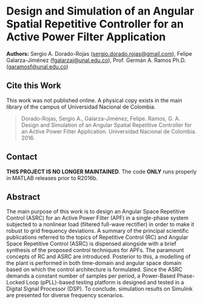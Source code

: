 Design and Simulation of an Angular Spatial Repetitive Controller for an Active Power Filter Application
================

**Authors:** Sergio A. Dorado-Rojas (sergio.dorado.rojas@gmail.com), Felipe Galarza-Jiménez (fgalarzaj@unal.edu.co), Prof. Germán A. Ramos Ph.D. (garamosf@unal.edu.co)

## Cite this Work

This work was not published online. A physical copy exists in the main library of the campus of Universidad Nacional de Colombia. 

> Dorado-Rojas, Sergio A., Galarza-Jiménez, Felipe. Ramos, G. A. Design and Simulation of an Angular Spatial Repetitive Controller for an Active Power Filter Application. Universidad Nacional de Colombia. 2016.

## Contact

**THIS PROJECT IS NO LONGER MAINTAINED**. The code **ONLY** runs properly in MATLAB releases prior to R2016b.

## Abstract

The main purpose of this work is to design an Angular Space Repetitive Control (ASRC) for an Active Power Filter (APF) in a single-phase system subjected to a nonlinear load (filtered full-wave rectifier) in order to make it robust to grid frequency deviations. A summary of the principal scientific publications referred to the topics of Repetitive Control (RC) and Angular Space Repetitive Control (ASRC) is dispensed alongside with a brief synthesis of the proposed control techniques for APFs. The paramount concepts of RC and ASRC are introduced. Posterior to this, a modelling of the plant is performed in both time-domain and angular space domain based on which the control architecture is formulated. Since the ASRC demands a constant number of samples per period, a Power-Based Phase-Locked Loop (pPLL)-based testing platform is designed and tested in a Digital Signal Processor (DSP). To conclude. simulation results on Simulink are presented for diverse frequency scenarios.

